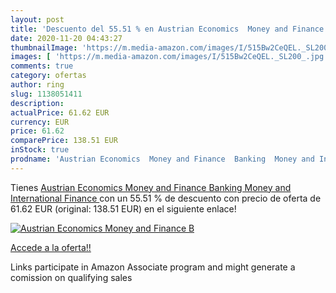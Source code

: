 ```yaml
---
layout: post
title: 'Descuento del 55.51 % en Austrian Economics  Money and Finance  B'
date: 2020-11-20 04:43:27
thumbnailImage: 'https://m.media-amazon.com/images/I/515Bw2CeQEL._SL200_.jpg'
images: [ 'https://m.media-amazon.com/images/I/515Bw2CeQEL._SL200_.jpg' ]
comments: true
category: ofertas
author: ring
slug: 1138051411
description:
actualPrice: 61.62 EUR
currency: EUR
price: 61.62
comparePrice: 138.51 EUR
inStock: true
prodname: 'Austrian Economics  Money and Finance  Banking  Money and International Finance '
---
```


Tienes [Austrian Economics  Money and Finance  Banking  Money and International Finance ](https://www.amazon.es/dp/1138051411/?tag=tolees-21) con un 55.51 % de descuento con precio de oferta de 61.62 EUR (original: 138.51 EUR) en el siguiente enlace!

[![Austrian Economics  Money and Finance  B](https://m.media-amazon.com/images/I/515Bw2CeQEL._SL200_.jpg)](https://www.amazon.es/dp/1138051411/?tag=tolees-21)

[Accede a la oferta!!](https://www.amazon.es/dp/1138051411/?tag=tolees-21)

Links participate in Amazon Associate program and might generate a comission on qualifying sales


